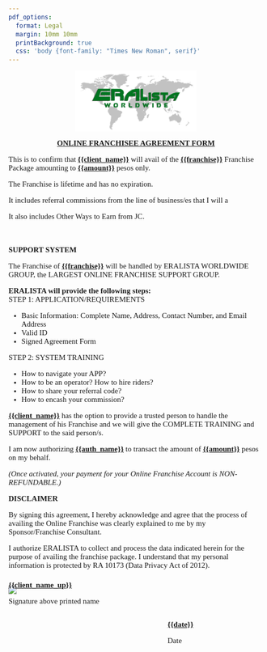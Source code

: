 ```yaml
---
pdf_options:
  format: Legal
  margin: 10mm 10mm
  printBackground: true
  css: 'body {font-family: "Times New Roman", serif}'
---
```


<div style="font-family: 'Times New Roman', serif; font-size: 15px;">

<div style="display: flex; justify-content:center; height: 8em;">

<!-- ![wew](eralista.png) -->
<img src="eralista.png">
</div>

<p style="text-align: center;"> <b><u>ONLINE FRANCHISEE AGREEMENT FORM</u></b> </p>

This is to confirm that <b><u>{{client_name}}</u></b> will avail of the <b><u>{{franchise}}</u></b> Franchise Package amounting to <b><u>{{amount}}</u></b> pesos only.

The Franchise is lifetime and has no expiration.

It includes referral commissions from the line of business/es that I will a

It also includes Other Ways to Earn from JC.

<br>
<br>

<div>
  <b >SUPPORT SYSTEM</b>
  <p>
  The Franchise of <b><u>{{franchise}}</u></b>  will be handled by ERALISTA WORLDWIDE GROUP, the LARGEST ONLINE FRANCHISE SUPPORT GROUP.
  <p>
</div>

<div>
  <b >ERALISTA will provide the following steps:</b>
</div>
STEP 1: APPLICATION/REQUIREMENTS
  
- Basic Information: Complete Name, Address, Contact Number, and Email Address
- Valid ID
- Signed Agreement Form

STEP 2: SYSTEM TRAINING

- How to navigate your APP?
- How to be an operator? How to hire riders?
- How to share your referral code?
- How to encash your commission?

<p><b><u>{{client_name}}</u></b>   has the option to provide a trusted person to handle the management of his Franchise and we will give the COMPLETE TRAINING and SUPPORT to the said person/s.<p>

I am now authorizing <b><u>{{auth_name}}</u></b> to transact the amount of <b><u>{{amount}}</u></b> pesos on my behalf.

_(Once activated, your payment for your Online Franchise Account is NON-REFUNDABLE.)_

**DISCLAIMER**

By signing this agreement, I hereby acknowledge and agree that the process of availing the Online Franchise was clearly explained to me by my Sponsor/Franchise Consultant.

I authorize ERALISTA to collect and process the data indicated herein for the purpose of availing the franchise package. I understand that my personal information is protected by RA 10173 (Data Privacy Act of 2012).
<br></br>

<div style="display: flex; justify-content: flex-start; gap:9em">
  <div style="">
   <div style="width: 6em; margin-bottom:-2em">
    <img src={{signature}} style="height: 4em; ">
  </div>
    <b><u>{{client_name_up}}</u></b>
    <p>Signature above printed name</p>
  </div>
  <div style="padding-top:4.5em;">
    <b><u>{{date}}</u></b>
    <p>Date</p>
  </div>
</div>
